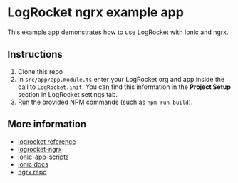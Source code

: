 # LogRocket ngrx example app

This example app demonstrates how to use LogRocket with Ionic and ngrx.

## Instructions

1. Clone this repo
2. in `src/app/app.module.ts` enter your LogRocket org and app inside the call to `LogRocket.init`. You can find this information in the **Project Setup** section in LogRocket settings tab.
3. Run the provided NPM commands (such as `npm run build`).

## More information
- [logrocket reference](https://docs.logrocket.com/reference)
- [logrocket-ngrx](https://docs.logrocket.com/docs/ngrx-middleware)
- [ionic-app-scripts](https://github.com/ionic-team/ionic-app-scripts#all-available-tasks)
- [ionic docs](https://ionicframework.com/docs/)
- [ngrx repo](https://github.com/ngrx/platform)
